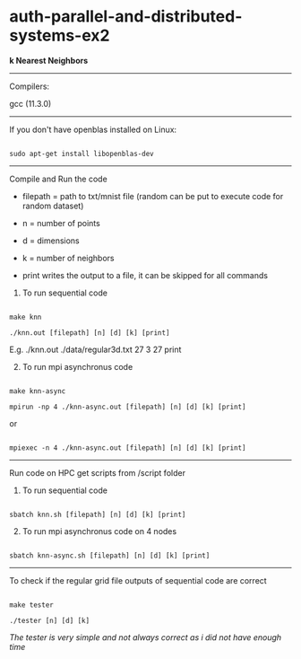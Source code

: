 # auth-parallel-and-distributed-systems-ex2

**k Nearest Neighbors**

---

Compilers:

gcc (11.3.0)

---

If you don't have openblas installed on Linux:

```

sudo apt-get install libopenblas-dev

```

---

Compile and Run the code

- filepath = path to txt/mnist file (random can be put to execute code for random dataset)

- n = number of points

- d = dimensions

- k = number of neighbors

- print writes the output to a file, it can be skipped for all commands

1. To run sequential code

```

make knn

./knn.out [filepath] [n] [d] [k] [print]

```

E.g. ./knn.out ./data/regular3d.txt 27 3 27 print

2. To run mpi asynchronus code

```

make knn-async

mpirun -np 4 ./knn-async.out [filepath] [n] [d] [k] [print]

```

or

```

mpiexec -n 4 ./knn-async.out [filepath] [n] [d] [k] [print]

```
---

Run code on HPC get scripts from /script folder

1. To run sequential code

```

sbatch knn.sh [filepath] [n] [d] [k] [print]

```

2. To run mpi asynchronus code on 4 nodes

```

sbatch knn-async.sh [filepath] [n] [d] [k] [print]

```

---

To check if the regular grid file outputs of sequential code are correct

```

make tester

./tester [n] [d] [k]

```

*The tester is very simple and not always correct as i did not have enough time*
